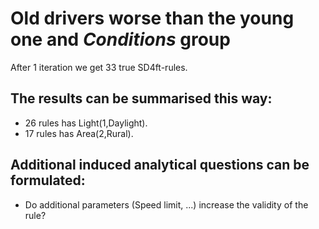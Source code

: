 # Old drivers worse than the young one and *Conditions* group

After 1 iteration we get 33 true SD4ft-rules.

## The results can be summarised this way: 

+ 26 rules has Light(1,Daylight).
+ 17 rules has Area(2,Rural).



## Additional induced analytical questions can be formulated:  

+ Do additional parameters (Speed limit, ...) increase the validity of the rule? 

